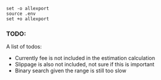 ```
set -o allexport
source .env
set +o allexport
```

### TODO:
A list of todos:
- Currently fee is not included in the estimation calculation
- Slippage is also not included, not sure if this is important
- Binary search given the range is still too slow